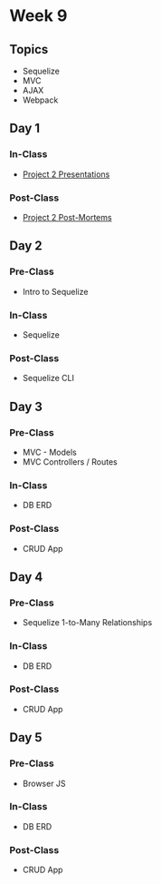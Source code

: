 # Week 9

## Topics

* Sequelize
* MVC
* AJAX
* Webpack

## Day 1

### In-Class

* [Project 2 Presentations](../../course-logistics/course-methodology.md#project-presentations)

### Post-Class

* [Project 2 Post-Mortems](../../projects/project-2-server-side-app.md#project-timeline)

## Day 2

### Pre-Class

* Intro to Sequelize

### In-Class

* Sequelize

### Post-Class

* Sequelize CLI

## Day 3

### Pre-Class

* MVC - Models
* MVC Controllers / Routes

### In-Class

* DB ERD

### Post-Class

* CRUD App

## Day 4

### Pre-Class

* Sequelize 1-to-Many Relationships

### In-Class

* DB ERD

### Post-Class

* CRUD App

## Day 5

### Pre-Class

* Browser JS

### In-Class

* DB ERD

### Post-Class

* CRUD App

